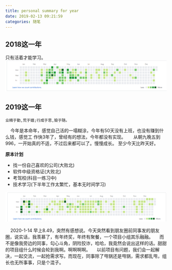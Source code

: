 ```yaml
---
title: personal summary for year
date: 2019-02-13 09:21:59
categories: 随笔
---
```

## 2018这一年
   只有活着才能学习。 
   ![github](https://github.com/zhoufanglu/markdownPhoto/blob/master/hexo/2018githubPush.png?raw=true)
   
## 2019这一年  
`业精于勤,荒于嬉;行成于思,毁于随。` 

&nbsp;&nbsp;&nbsp;&nbsp;今年是本命年，感觉自己活的一塌糊涂，今年有50天没有上班，也没有赚到什么钱，感觉工 
    作快3年了，曾经有的想法，今年都没有实现。 
&nbsp;&nbsp;&nbsp;&nbsp; 从朝九晚五到996，一开始真的不适，不过后来都可以了。慢慢成长。 
至少今天比昨天好。    

**原本计划** 

* 找一份自己喜欢的公司(大败北)
* 软件中级资格证(大败北)
* 考驾校(科目一练习中)
* 技术学习(下半年工作太繁忙，基本无时间学习)

![github](https://github.com/zhoufanglu/markdownPhoto/blob/master/hexo/2019githubPush.png?raw=true)

&nbsp;&nbsp;&nbsp;&nbsp;2020-1-14 早上8.49，突然有感想说。今天突然看到朋友圈前同事发的朋友圈，说实话，我羡慕了，有年终奖，年终有聚餐，一个项目小组其乐融融。
&nbsp;&nbsp;&nbsp;&nbsp;而不是像我旁边的同事，勾心斗角，阴险狡诈，哈哈，我竟然会说出这样的话。甜甜的项目组什么时候会轮到我啊。啊啊啊啊。
&nbsp;&nbsp;&nbsp;&nbsp;以前项目有问题，我们会一起解决，一起交流，一起抢需求写。而现在，同事除了甩锅还是甩锅，需求都乱甩，组长也无所事事，只是个混子。
    
    